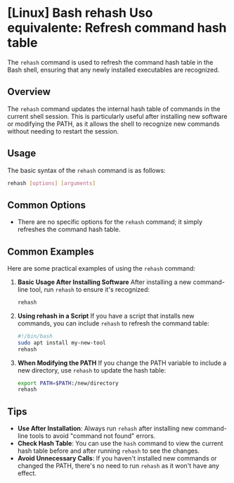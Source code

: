 # [Linux] Bash rehash Uso equivalente: Refresh command hash table

The `rehash` command is used to refresh the command hash table in the Bash shell, ensuring that any newly installed executables are recognized.

## Overview
The `rehash` command updates the internal hash table of commands in the current shell session. This is particularly useful after installing new software or modifying the PATH, as it allows the shell to recognize new commands without needing to restart the session.

## Usage
The basic syntax of the `rehash` command is as follows:

```bash
rehash [options] [arguments]
```

## Common Options
- There are no specific options for the `rehash` command; it simply refreshes the command hash table.

## Common Examples
Here are some practical examples of using the `rehash` command:

1. **Basic Usage After Installing Software**
   After installing a new command-line tool, run `rehash` to ensure it's recognized:
   ```bash
   rehash
   ```

2. **Using rehash in a Script**
   If you have a script that installs new commands, you can include `rehash` to refresh the command table:
   ```bash
   #!/bin/bash
   sudo apt install my-new-tool
   rehash
   ```

3. **When Modifying the PATH**
   If you change the PATH variable to include a new directory, use `rehash` to update the hash table:
   ```bash
   export PATH=$PATH:/new/directory
   rehash
   ```

## Tips
- **Use After Installation**: Always run `rehash` after installing new command-line tools to avoid "command not found" errors.
- **Check Hash Table**: You can use the `hash` command to view the current hash table before and after running `rehash` to see the changes.
- **Avoid Unnecessary Calls**: If you haven't installed new commands or changed the PATH, there's no need to run `rehash` as it won't have any effect.